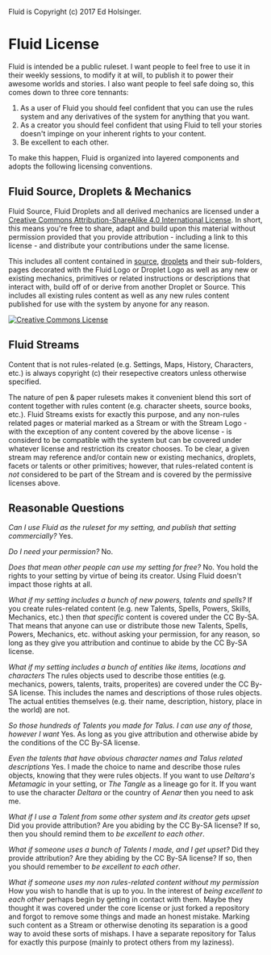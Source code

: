 Fluid is Copyright (c) 2017 Ed Holsinger.

# Fluid License

Fluid is intended be a public ruleset. I want people to feel free to use it in their weekly sessions, to modify it at will, to publish it to power their awesome worlds and stories. I also want people to feel safe doing so, this comes down to three core tennants:

1. As a user of Fluid you should feel confident that you can use the rules system and any derivatives of the system for anything that you want.
2. As a creator you should feel confident that using Fluid to tell your stories doesn't impinge on your inherent rights to your content.
3. Be excellent to each other.

To make this happen, Fluid is organized into layered components and adopts the following licensing conventions.

## Fluid Source, Droplets & Mechanics
Fluid Source, Fluid Droplets and all derived mechanics are licensed under a [Creative Commons Attribution-ShareAlike 4.0 International License](http://creativecommons.org/licenses/by-sa/4.0/). In short, this means you're free to share, adapt and build upon this material without permission provided that you provide attribution - including a link to this license - and distribute your contributions under the same license.

This includes all content contained in [source](https://github.com/eschlon/fluid/tree/master/fluid/tiddlers/source/), [droplets](https://github.com/eschlon/fluid/tree/master/fluid/tiddlers/droplets/) and their sub-folders, pages decorated with the Fluid Logo or Droplet Logo as well as any new or existing mechanics, primitives or related instructions or descriptions that interact with, build off of or derive from another Droplet or Source. This includes all existing rules content as well as any new rules content published for use with the system by anyone for any reason.

[![Creative Commons License](https://i.creativecommons.org/l/by-sa/4.0/88x31.png)](http://creativecommons.org/licenses/by-sa/4.0/)

## Fluid Streams
Content that is not rules-related (e.g. Settings, Maps, History, Characters, etc.) is always copyright (c) their resepective creators unless otherwise specified. 

The nature of pen & paper rulesets makes it convenient blend this sort of content together with rules content (e.g. character sheets, source books, etc.). Fluid Streams exists for exactly this purpose, and any non-rules related pages or material marked as a Stream or with the Stream Logo - with the exception of any content covered by the above license - is considerd to be compatible with the system but can be covered under whatever license and restriction its creator chooses. To be clear, a given stream may reference and/or contain new or existing mechanics, droplets, facets or talents or other primitives; however, that rules-related content is *not* considered to be part of the Stream and is covered by the permissive licenses above.

## Reasonable Questions

*Can I use Fluid as the ruleset for my setting, and publish that setting commercially?*
Yes.

*Do I need your permission?*
No.

*Does that mean other people can use my setting for free?*
No. You hold the rights to your setting by virtue of being its creator. Using Fluid doesn't impact those rights at all. 

*What if my setting includes a bunch of new powers, talents and spells?*
If you create rules-related content (e.g. new Talents, Spells, Powers, Skills, Mechanics, etc.) then *that specific* content is covered under the CC By-SA. That means that anyone can use or distribute those new Talents, Spells, Powers, Mechanics, etc. without asking your permission, for any reason, so long as they give you attribution and continue to abide by the CC By-SA license.

*What if my setting includes a bunch of entities like items, locations and characters*
The rules objects used to describe those entities (e.g. mechanics, powers, talents, traits, properites) are covered under the CC By-SA license. This includes the names and descriptions of those rules objects. The actual entities themselves (e.g. their name, description, history, place in the world) are not.

*So those hundreds of Talents you made for Talus. I can use any of those, however I want*
Yes. As long as you give attribution and otherwise abide by the conditions of the CC By-SA license.

*Even the talents that have obvious character names and Talus related descriptions*
Yes. I made the choice to name and describe those rules objects, knowing that they were rules objects. If you want to use *Deltara's Metamagic* in your setting, or *The Tangle* as a lineage go for it. If you want to use the character *Deltara* or the country of *Aenar* then you need to ask me.

*What if I use a Talent from some other system and its creator gets upset*
Did you provide attribution? Are you abiding by the CC By-SA license? If so, then you should remind them to *be excellent to each other*.

*What if someone uses a bunch of Talents I made, and I get upset?*
Did they provide attribution? Are they abiding by the CC By-SA license? If so, then you should remember to *be excellent to each other*.

*What if someone uses my non rules-related content without my permission*
How you wish to handle that is up to you. In the interest of *being excellent to each other* perhaps begin by getting in contact with them. Maybe they thought it was covered under the core license or just forked a repository and forgot to remove some things and made an honest mistake. Marking such content as a Stream or otherwise denoting its separation is a good way to avoid these sorts of mishaps. I have a separate repository for Talus for exactly this purpose (mainly to protect others from my laziness).